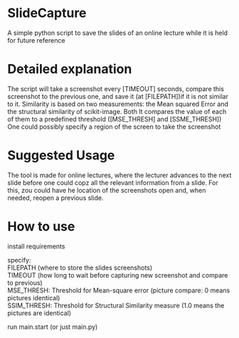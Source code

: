 # SlideCapture
A simple python script to save the slides of an online lecture while it is held for future reference

# Detailed explanation
The script will take a screenshot every [TIMEOUT] seconds, compare this screenshot to the previous one, and save it (at [FILEPATH])if it is not similar to it. Similarity is based on two measurements: the Mean squared Error and the structural similarity of scikit-image. Both It compares the value of each of them to a predefined threshold ([MSE_THRESH] and [SSME_THRESH])  
One could possibly specify a region of the screen to take the screenshot

# Suggested Usage
The tool is made for online lectures, where the lecturer advances to the next slide before one could copz all the relevant information from a slide. For this, zou could have he location of the screenshots open and, when needed, reopen a previous slide.


# How to use
install requirements  
  
specify:   
FILEPATH (where to store the slides screenshots)  
TIMEOUT (how long to wait before capturing new screenshot and compare to previous)  
MSE_THRESH: Threshold for Mean-square error (picture compare: 0 means pictures identical)  
SSIM_THRESH: Threshold for Structural Similarity measure (1.0 means the pictures are identical)  
  
run main.start (or just main.py)  
